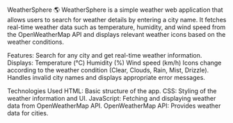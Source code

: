 WeatherSphere 🌎
WeatherSphere is a simple weather web application that allows users to search for weather details by entering a city name. 
It fetches real-time weather data such as temperature, humidity, and wind speed from the OpenWeatherMap API and displays relevant weather icons based on the weather conditions.

Features:
Search for any city and get real-time weather information.
Displays:
Temperature (°C)
Humidity (%)
Wind speed (km/h)
Icons change according to the weather condition (Clear, Clouds, Rain, Mist, Drizzle).
Handles invalid city names and displays appropriate error messages.

Technologies Used
HTML: Basic structure of the app.
CSS: Styling of the weather information and UI.
JavaScript: Fetching and displaying weather data from OpenWeatherMap API.
OpenWeatherMap API: Provides weather data for cities.
